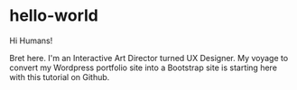 # hello-world

Hi Humans!

Bret here. I'm an Interactive Art Director turned UX Designer. My voyage to convert my Wordpress portfolio site into a Bootstrap site is starting here with this tutorial on Github.

